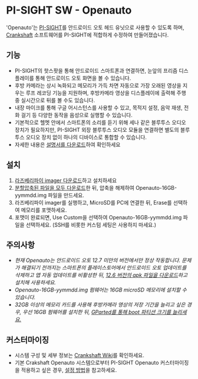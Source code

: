 # PI-SIGHT SW - Openauto

'Openauto'는 [PI-SIGHT](https://github.com/younsj97/PI-SIGHT_Helmet_HUD)를 안드로이드 오토 헤드 유닛으로 사용할 수 있도록 하며, [Crankshaft](https://github.com/opencardev/crankshaft) 소프트웨어를 PI-SIGHT에 적합하게 수정하여 만들어졌습니다.


## 기능

 - PI-SIGHT의 핫스팟을 통해 안드로이드 스마트폰과 연결하면, 눈앞의 프리즘 디스플레이를 통해 안드로이드 오토 화면을 볼 수 있습니다.
 - 후방 카메라는 상시 녹화되고 메모리가 가득 차면 자동으로 가장 오래된 영상을 지우는 루프 레코딩 기능을 지원하며, 후방카메라 영상을 디스플레이에 출력해 주행 중 실시간으로 뒤를 볼 수도 있습니다. 
 - 내장 마이크를 통해 구글 어시스턴스를 사용할 수 있고, 목적지 설정, 음악 재생, 전화 걸기 등 다양한 동작을 음성으로 실행할 수 있습니다.
 - 기본적으로 헬멧 안에서 스마트폰의 소리를 듣기 위해 세나 같은 블루투스 오디오 장치가 필요하지만, PI-SIGHT 외장 블루투스 오디오 모듈을 연결하면 별도의 블루투스 오디오 장치 없이 하나의 디바이스로 통합할 수 있습니다.
 - 자세한 내용은 [설명서를 다운로드](https://github.com/younsj97/PI-SIGHT_SW_Openauto/blob/main/PI-SIGHT%20%EC%82%AC%EC%9A%A9%EC%84%A4%EB%AA%85%EC%84%9C-3%20(%EC%98%A4%ED%94%88%EC%98%A4%ED%86%A0).pdf)하여 확인하세요


## 설치

 1. [라즈베리파이 imager 다운로드](https://www.raspberrypi.com/software/)하고 설치하세요
 2. [분할압축된 파일을 모두 다운로드](http://naver.me/IxscSsEt)한 뒤, 압축을 해제하여 Openauto-16GB-yymmdd.img 파일을 만드세요.
 3. 라즈베리파이 imager를 실행하고, MicroSD를 PC에 연결한 뒤, Erase를 선택하여 메모리를 포맷하세요.
 4. 포맷이 완료되면, Use Custom을 선택하여 Openauto-16GB-yymmdd.img 파일을 선택하세요. (SSH를 비롯한 커스텀 세팅은 사용하지 마세요.)


## 주의사항

 - _현재 Openauto는 안드로이드 오토 12.7 미만의 버전에서만 정상 작동합니다. 문제가 해결되기 전까지는 스마트폰의 플레이스토어에서 안드로이드 오토 업데이트를 삭제하고 앱 자동 업데이트를 비활성한 뒤, [12.6 버전의 apk 파일을 다운로드](https://www.apkmirror.com/apk/google-inc/android-auto/android-auto-12-6-6432-release/android-auto-12-6-643254-release-android-apk-download/)하고 설치해 사용하세요._
 - _Openauto-16GB-yymmdd.img 펌웨어는 16GB microSD 메모리에 설치할 수 있습니다._
 - _32GB 이상의 메모리 카드를 사용해 후방카메라 영상의 저장 기간을 늘리고 싶은 경우, 우선 16GB 펌웨어를 설치한 뒤, [GParted를 통해 boot 파티션 크기를 늘리세요.](https://learn.adafruit.com/resizing-raspberry-pi-boot-partition/edit-partitions)_


## 커스터마이징

 - 시스템 구성 및 세부 정보는 [Crankshaft Wiki](https://github.com/opencardev/crankshaft/wiki/Getting-started-with-Crankshaft)를 확인하세요.
 - 기본 Crakshaft Openauto 시스템으로부터 PI-SIGHT Openauto 커스터마이징을 적용하고 싶은 경우, [설정 방법](https://vudev.notion.site/Openauto-1872b35c59624c85a099c0787b978a32?pvs=4)을 참고하세요.
